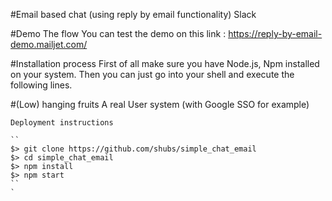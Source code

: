 #Email based chat (using reply by email functionality)
Slack

#Demo
The flow
You can test the demo  on this link : https://reply-by-email-demo.mailjet.com/

#Installation process
First of all make sure you have Node.js, Npm installed on your system. Then you can just go into your shell and execute the following lines.

#(Low) hanging fruits
A real User system (with Google SSO for example)



	Deployment instructions

	``
	$> git clone https://github.com/shubs/simple_chat_email
	$> cd simple_chat_email
	$> npm install
	$> npm start
	``
	`
